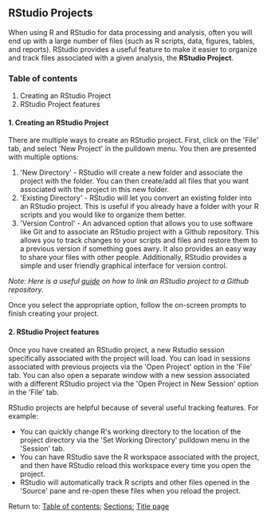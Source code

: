 ## RStudio Projects

When using R and RStudio for data processing and analysis, often you will end up with a large number of files (such as R scripts, data, figures, tables, and reports). RStudio provides a useful feature to make it easier to organize and track files associated with a given analysis, the __RStudio Project__.

### Table of contents
1. Creating an RStudio Project
2. RStudio Project features

#### 1. Creating an RStudio Project

There are multiple ways to create an RStudio project. First, click on the 'File' tab, and select 'New Project' in the pulldown menu. You then are presented with multiple options:

1. 'New Directory' - RStudio will create a new folder and associate the project with the folder. You can then create/add all files that you want associated with the project in this new folder.
2. 'Existing Directory' - RStudio will let you convert an existing folder into an RStudio project. This is useful if you already have a folder with your R scripts and you would like to organize them better.
3. 'Version Control' - An advanced option that allows you to use software like Git and to associate an RStudio project with a Github repository. This allows you to track changes to your scripts and files and restore them to a previous version if something goes awry. It also provides an easy way to share your files with other people. Additionally, RStudio provides a simple and user friendly graphical interface for version control.

*Note: Here is a useful [guide](https://happygitwithr.com/rstudio-git-github.html) on how to link an RStudio project to a Github repository.*

Once you select the appropriate option, follow the on-screen prompts to finish creating your project.

#### 2. RStudio Project features

Once you have created an RStudio project, a new Rstudio session specifically associated with the project will load. You can load in sessions associated with previous projects via the 'Open Project' option in the 'File' tab. You can also open a separate window with a new session associated with a different RStudio project via the 'Open Project in New Session' option in the 'File' tab.

RStudio projects are helpful because of several useful tracking features. For example:

* You can quickly change R's working directory to the location of the project directory via the 'Set Working Directory' pulldown menu in the 'Session' tab.
* You can have RStudio save the R workspace associated with the project, and then have RStudio reload this workspace every time you open the project.
* RStudio will automatically track R scripts and other files opened in the 'Source' pane and re-open these files when you reload the project.

Return to:
[Table of contents](C02_P000_RStudio.md);
[Sections](C00_P002_Chapters.md);
[Title page](https://rettopnivek.github.io/R_training/)


